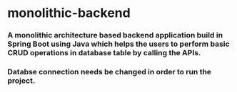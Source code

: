 # monolithic-backend
### A monolithic architecture based backend application build in Spring Boot using Java which helps the users to perform basic CRUD operations in database table by calling the APIs.
### Databse connection needs be changed in order to run the project.
